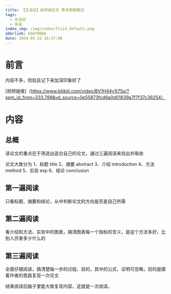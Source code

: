 ```yaml
---
title: 【方法论】如何读论文 李沐视频笔记
tags:
  - 方法论
  - 杂谈
index_img: /img/index/fluid_default.png
abbrlink: b0ef00bb
date: 2024-03-25 16:57:00
---
```

# 前言
内容不多，但姑且记下来加深印象好了

[视频链接]（https://www.bilibili.com/video/BV1H44y1t75x/?spm_id_from=333.788&vd_source=0e55873fcd6a0d01839a7f7f37c36254）

# 内容
## 总概
读论文的重点在于筛选出适合自己的论文，通过三遍阅读来找出并吸收

论文大致分为
1、标题 title
2、摘要 abstract
3、介绍 introduction
4、方法 method
5、实验 exp
6、结论 conclusion

## 第一遍阅读
只看标题、摘要和结论，从中判断论文的方向是否是自己所需

## 第二遍阅读
看介绍和方法、实验中的图表，搞清图表每一个指标的含义，是这个方法多好，比别人厉害多少什么的

## 第三遍阅读
全面仔细阅读，搞清楚每一步的过程、目的，其中的公式、证明可忽略，目的是跟着作者的思路复现一次论文

结束阅读后脑子里能大致复现内容，这就是一次阅读。
